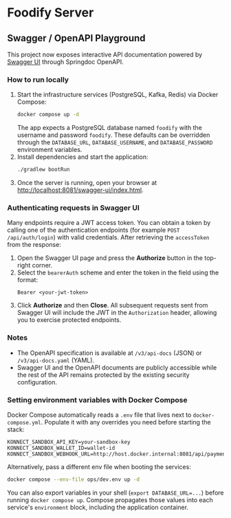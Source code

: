 # Foodify Server

## Swagger / OpenAPI Playground

This project now exposes interactive API documentation powered by [Swagger UI](https://swagger.io/tools/swagger-ui/) through Springdoc OpenAPI.

### How to run locally
1. Start the infrastructure services (PostgreSQL, Kafka, Redis) via Docker Compose:
   ```bash
   docker compose up -d
   ```
   The app expects a PostgreSQL database named `foodify` with the username and password `foodify`. These defaults can be overridden through the `DATABASE_URL`, `DATABASE_USERNAME`, and `DATABASE_PASSWORD` environment variables.
2. Install dependencies and start the application:
   ```bash
   ./gradlew bootRun
   ```
3. Once the server is running, open your browser at [http://localhost:8081/swagger-ui/index.html](http://localhost:8081/swagger-ui/index.html).

### Authenticating requests in Swagger UI
Many endpoints require a JWT access token. You can obtain a token by calling one of the authentication endpoints (for example `POST /api/auth/login`) with valid credentials. After retrieving the `accessToken` from the response:

1. Open the Swagger UI page and press the **Authorize** button in the top-right corner.
2. Select the `bearerAuth` scheme and enter the token in the field using the format:
   ```
   Bearer <your-jwt-token>
   ```
3. Click **Authorize** and then **Close**. All subsequent requests sent from Swagger UI will include the JWT in the `Authorization` header, allowing you to exercise protected endpoints.

### Notes
- The OpenAPI specification is available at `/v3/api-docs` (JSON) or `/v3/api-docs.yaml` (YAML).
- Swagger UI and the OpenAPI documents are publicly accessible while the rest of the API remains protected by the existing security configuration.

### Setting environment variables with Docker Compose

Docker Compose automatically reads a `.env` file that lives next to `docker-compose.yml`. Populate it with any overrides you need before starting the stack:

```env
KONNECT_SANDBOX_API_KEY=your-sandbox-key
KONNECT_SANDBOX_WALLET_ID=wallet-id
KONNECT_SANDBOX_WEBHOOK_URL=http://host.docker.internal:8081/api/payments/konnect/webhook
```

Alternatively, pass a different env file when booting the services:

```bash
docker compose --env-file ops/dev.env up -d
```

You can also export variables in your shell (`export DATABASE_URL=...`) before running `docker compose up`. Compose propagates those values into each service's `environment` block, including the application container.
